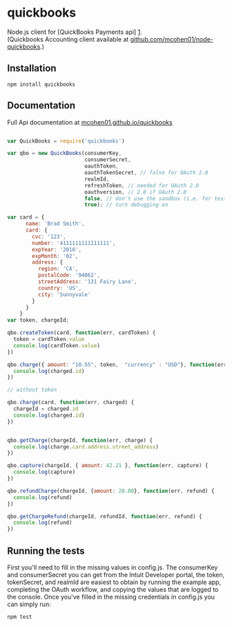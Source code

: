 # quickbooks

Node.js client for [QuickBooks Payments api] [1].  
(Quickbooks Accounting client available at [github.com/mcohen01/node-quickbooks](https://github.com/mcohen01/node-quickbooks).)

## Installation

`npm install quickbooks`

## Documentation

Full Api documentation at [mcohen01.github.io/quickbooks](https://mcohen01.github.io/quickbooks)


```javascript

var QuickBooks = require('quickbooks')

var qbo = new QuickBooks(consumerKey,
                         consumerSecret,
                         oauthToken,
                         oauthTokenSecret, // false for OAuth 2.0
                         realmId,
                         refreshToken, // needed for OAuth 2.0
                         oauthversion, // 2.0 if OAuth 2.0
                         false, // don't use the sandbox (i.e. for testing)
                         true); // turn debugging on

var card = {
      name: 'Brad Smith',
      card: {
        cvc: '123',
        number: '4111111111111111',
        expYear: '2016',
        expMonth: '02',
        address: {
          region: 'CA',
          postalCode: '94062',
          streetAddress: '131 Fairy Lane',
          country: 'US',
          city: 'Sunnyvale'
        }
      }
    }
var token, chargeId;

qbo.createToken(card, function(err, cardToken) {
  token = cardToken.value
  console.log(cardToken.value)
})

qbo.charge({ amount: "10.55", token,  "currency" : "USD"}, function(err, charged) {
  console.log(charged.id)
})

// without token

qbo.charge(card, function(err, charged) {
  chargeId = charged.id
  console.log(charged.id)
})


qbo.getCharge(chargeId, function(err, charge) {
  console.log(charge.card.address.street_address)
})

qbo.capture(chargeId, { amount: 42.21 }, function(err, capture) {
  console.log(capture)
})

qbo.refundCharge(chargeId, {amount: 20.00}, function(err, refund) {
  console.log(refund)
})

qbo.getChargeRefund(chargeId, refundId, function(err, refund) {
  console.log(refund)
})

```

## Running the tests

First you'll need to fill in the missing values in config.js. The consumerKey and consumerSecret you can get from the Intuit Developer portal, the token, tokenSecret, and realmId are easiest to obtain by running the example app, completing the OAuth workflow, and copying the values that are logged to the console. Once you've filled in the missing credentials in config.js you can simply run:

`npm test`


[1]: https://developer.intuit.com/docs/0150_payments
